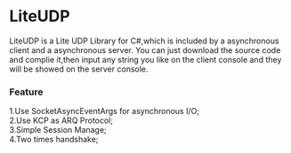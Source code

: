 # LiteUDP
LiteUDP is a Lite UDP Library for C#,which is included by a asynchronous client and a asynchronous server.
You can just download the source code and complie it,then input any string you like on the client console and they will be showed on the server console.
### Feature
1.Use SocketAsyncEventArgs for asynchronous I/O;<br>
2.Use KCP as ARQ Protocol;<br>
3.Simple Session Manage;<br>
4.Two times handshake;<br>
